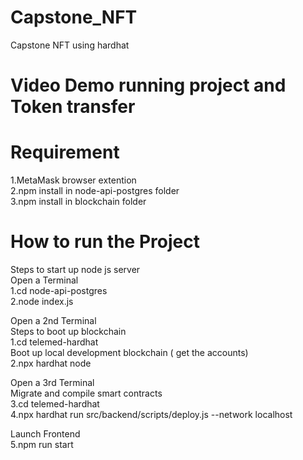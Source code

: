 # Capstone_NFT
Capstone NFT using hardhat

# Video Demo running project and Token transfer


# Requirement 
1.MetaMask browser extention <br/>
2.npm install in  node-api-postgres folder <br/>
3.npm install in  blockchain folder <br/>

# How to run the Project
Steps to start up node js server <br/>
Open a Terminal <br/>
1.cd node-api-postgres <br/>
2.node index.js <br/>

Open a 2nd Terminal <br/>
Steps to boot up blockchain <br/>
1.cd telemed-hardhat <br/>
Boot up local development blockchain ( get the accounts) <br/>
2.npx hardhat node <br/>

Open a 3rd Terminal <br/>
Migrate and compile smart contracts <br/>
3.cd telemed-hardhat <br/>
4.npx hardhat run src/backend/scripts/deploy.js --network localhost <br/>

Launch Frontend <br/>
5.npm run start <br/>
